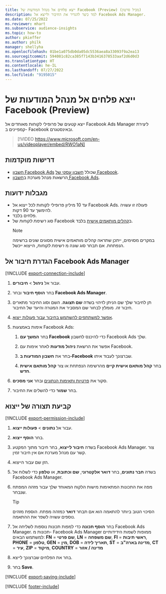 ```yaml
---
title: ייצא פלחים אל מנהל המודעות של Facebook ‏(Preview‏) (מכיל סרטון)
description: למד כיצד להגדיר את החיבור ולייצא אל Facebook Ads Manager.
ms.date: 07/25/2022
ms.reviewer: mhart
ms.subservice: audience-insights
ms.topic: how-to
author: pkieffer
ms.author: philk
manager: shellyha
ms.openlocfilehash: 01be1a075db0da05dc5536aea8a33093f9a2ea13
ms.sourcegitcommit: 594081c82ca385f7143b3416378533aaf2d6d0d3
ms.translationtype: HT
ms.contentlocale: he-IL
ms.lasthandoff: 07/27/2022
ms.locfileid: "9195015"
---
```

# <a name="export-segments-to-facebook-ads-manager-preview"></a>ייצא פלחים אל מנהל המודעות של Facebook ‏(Preview‏)

ייצא קטעים של פרופילי לקוחות מאוחדים אל Facebook Ads Manager ליצירת קמפיינים ב- Facebook ובאינסטגרם.

> [!VIDEO https://www.microsoft.com/en-us/videoplayer/embed/RWO1aN]

## <a name="prerequisites"></a>‏‫דרישות מוקדמות‬

- [חשבון Facebook Ads](https://www.facebook.com/business/learn/lessons/step-by-step-ads-manager-account) שכולל [חשבון עסקי של Facebook](https://business.facebook.com/).
- הרשאות מנהל מערכת ב[חשבון Facebook Ads](https://www.facebook.com/business/learn/lessons/step-by-step-ads-manager-account).

## <a name="known-limitations"></a>‏‫מגבלות ידועות‬

- עד 10 מיליון פרופילי לקוחות לכל ייצוא אל Facebook Ads. פעולה זו עשויה להימשך עד 90 דקות.
- פלחים בלבד.
- סוג *רשימת לקוחות* של Facebook ב[קהלים מותאמים אישית](https://www.facebook.com/business/help/744354708981227?id=2469097953376494) בלבד.
  > [!NOTE]
  > במקרים מסוימים, ייתכן שתראה קהלים מותאמים אישית מסוגים שונים ברשימה הנפתחת. אם תבחר סוג שונה מ *רשימת לקוחות*, הייצוא ייכשל.

## <a name="set-up-connection-to-facebook-ads-manager"></a>הגדרת חיבור אל Facebook Ads Manager

[!INCLUDE [export-connection-include](includes/export-connection-admn.md)]

1. עבור אל **ניהול** > **חיבורים**.

1. בחר **הוסף חיבור** ובחר **Facebook Ads Manager**.

1. תן לחיבור שלך שם הניתן לזיהוי בשדה **שם תצוגה**. השם וסוג החיבור מתארים חיבור זה. מומלץ לבחור שם המסביר את המטרה והיעד של החיבור.

1. [אפשר למשתתפים להשתמש בחיבור עבור פעולות ייצוא](connections.md#allow-contributors-to-use-a-connection-for-exports).

1. אימות באמצעות Facebook Ads:

   1. בחר **המשך עם Facebook** כדי להיכנס לחשבון Facebook Ads שלך.

   1. אפשר את הרשאת **ניהול מודעות** לאחר אימות עם Facebook.

   1. בחר את **חשבון המודעות ב-Facebook** שברצונך לעבוד איתו.

   1. בחר **קהל מותאם אישית קיים** מהרשימה הנפתחת או צור **קהל מותאם אישית חדש**.

1. סקור את [פרטיות ותאימות הנתונים](connections.md#data-privacy-and-compliance) ובחר **אני מסכים**.

1. בחר **שמור** כדי להשלים את החיבור.

## <a name="configure-an-export"></a>קביעת תצורה של ייצוא

[!INCLUDE [export-permission-include](includes/export-permission.md)]

1. עבור אל **נתונים** > **פעולות ייצוא**.

1. בחר **הוסף ייצוא**.

1. בשדה **חיבור לייצוא**, בחר חיבור מתוך המקטע Facebook Ads Manager. צור קשר עם מנהל מערכת אם אין חיבור זמין.

1. הזן שם עבור הייצוא.

1. בשדה **חבר נתונים**, בחר **דואר אלקטרוני**, **שם וכתובת**, או **טלפון** כדי לשלוח אל Facebook Ads Manager.

1. מפה את התכונות המתאימות מישות הלקוח המאוחד שלך עבור מזהה המפתח שנבחר.
   > [!TIP]
   > הסיכוי הטוב ביותר להתאמה הוא אם תבחר **דואר** כמזהה מפתח. הוספת מזהים נוספים עשויה לשפר את ההתאמה.

1. בחר **הוסף תכונה** כדי למפות תכונות נוספות לשליחה אל Facebook Ads Manager. תכונות מ- Facebook Ads Manager ממופות לשמות הידידותיים למשתמש הבאים: **FN** = **שם פרטי**, **LN** = **שם משפחה**, **FI** = **ראשי תיבות**, **PHONE** = **טלפון**, **GEN** = **מין**, **DOB** = **תאריך לידה**, **ST** = **מדינה בארה"ב**, **CT** = **עיר**, **ZIP** = **מיקוד**, **COUNTRY** = **מדינה / אזור**

1. בחר את הפלחים שברצונך לייצא.

1. בחר **Save**.

[!INCLUDE [export-saving-include](includes/export-saving.md)]

[!INCLUDE [footer-include](includes/footer-banner.md)]
